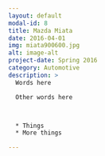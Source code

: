 ```yaml
---
layout: default
modal-id: 8
title: Mazda Miata
date: 2016-04-01
img: miata900600.jpg
alt: image-alt
project-date: Spring 2016
category: Automotive
description: >
  Words here

  Other words here



  * Things
  * More things

---
```

